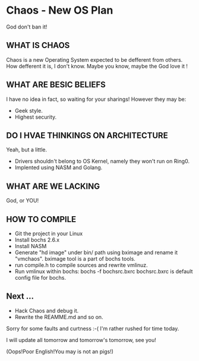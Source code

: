 # Chaos - New OS Plan #

God don't ban it!

## WHAT IS CHAOS ##

Chaos is a new Operating System expected to be defferent from others. How defferent it is, I don't know. Maybe you know, maybe the God love it !

## WHAT ARE BESIC BELIEFS ##

I have no idea in fact, so waiting for your sharings! However they may be:

* Geek style.
* Highest security.

## DO I HVAE THINKINGS ON ARCHITECTURE ##

Yeah, but a little.

* Drivers shouldn't belong to OS Kernel, namely they won't run on Ring0.
* Implented using NASM and Golang.

## WHAT ARE WE LACKING ##

God, or YOU!

## HOW TO COMPILE ##

* Git the project in your Linux
* Install bochs 2.6.x
* Install NASM
* Generate "hd image" under bin/ path using bximage and rename it "vmchaos".  bximage tool is a part of  bochs tools.
* run compile.h to compile sources and rewrite vmlinuz.
* Run vmlinux within bochs:
    bochs -f bochsrc.bxrc
  bochsrc.bxrc is default config file for bochs.

## Next ... ##

* Hack Chaos and debug it.
* Rewrite the REAMME.md and so on.

Sorry for some faults and curtness :-( I'm rather rushed for time today.

I will update all tomorrow and tomorrow's tomorrow, see you!

(Oops!Poor English!You may is not an pigs!)
